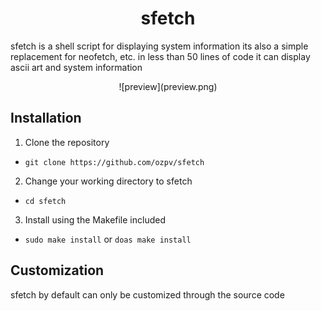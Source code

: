<h1 align="center">sfetch</h1>
sfetch is a shell script for displaying system information 
its also a simple replacement for neofetch, etc.
in less than 50 lines of code it can display ascii art and system information

<p align="center">![preview](preview.png)</p>

## Installation
1. Clone the repository
  - `git clone https://github.com/ozpv/sfetch`
2. Change your working directory to sfetch
  - `cd sfetch`
3. Install using the Makefile included
  - `sudo make install` or `doas make install`

## Customization
sfetch by default can only be customized through the source code
